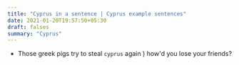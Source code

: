```yaml
---
title: "Cyprus in a sentence | Cyprus example sentences"
date: 2021-01-20T19:57:50+05:30
draft: falses
summary: "Cyprus"
---
```

- Those greek pigs try to steal `cyprus` again ) how'd you lose your friends?
                 
